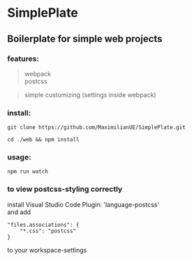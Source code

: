 # SimplePlate
## Boilerplate for simple web projects

### features:

> webpack <br>
> postcss <br>

> simple customizing (settings inside webpack)

### install:

`git clone https://github.com/MaximilianUE/SimplePlate.git`

`cd ./web && npm install`


### usage: 

`npm run watch`

### to view postcss-styling correctly 

install Visual Studio Code Plugin: 'language-postcss' <br>
and add

``` 
"files.associations": {
    "*.css": "postcss"
}
```

to your workspace-settings